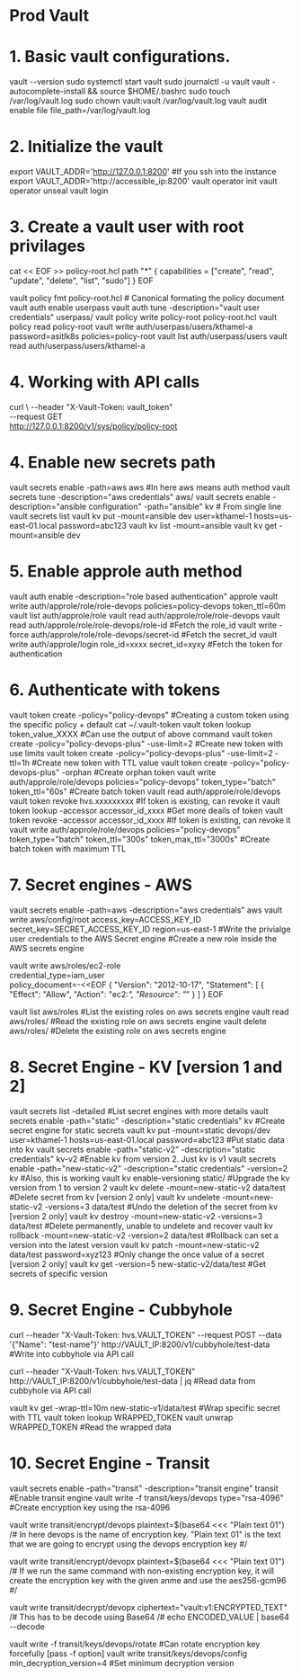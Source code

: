 # Prod Vault #

# 1. Basic vault configurations.

vault --version
sudo systemctl start vault
sudo journalctl -u vault
vault -autocomplete-install && source $HOME/.bashrc
sudo touch /var/log/vault.log
sudo chown vault:vault /var/log/vault.log
vault audit enable file file_path=/var/log/vault.log

# 2. Initialize the vault

export VAULT_ADDR='http://127.0.0.1:8200' #If you ssh into the instance
export VAULT_ADDR='http://accessible_ip:8200'
vault operator init
vault operator unseal
vault login

# 3. Create a vault user with root privilages

cat << EOF >> policy-root.hcl 
path "*" {
capabilities = ["create", "read", "update", "delete", "list", "sudo"]
} 
EOF

vault policy fmt policy-root.hcl # Canonical formating the policy document
vault auth enable userpass
vault auth tune -description="vault user credentials" userpass/
vault policy write policy-root policy-root.hcl
vault policy read policy-root
vault write auth/userpass/users/kthamel-a password=asitlk8s policies=policy-root
vault list auth/userpass/users
vault read auth/userpass/users/kthamel-a

# 4. Working with API calls

curl \ 
--header "X-Vault-Token: vault_token" \
--request GET  
http://127.0.0.1:8200/v1/sys/policy/policy-root 

# 4. Enable new secrets path

vault secrets enable -path=aws aws  #In here aws means auth method
vault secrets tune -description="aws credentials" aws/
vault secrets enable -description="ansible configuration" -path="ansible" kv # From single line
vault secrets list
vault kv put -mount=ansible dev user=kthamel-1 hosts=us-east-01.local password=abc123
vault kv list -mount=ansible
vault kv get -mount=ansible dev

# 5. Enable approle auth method

vault auth enable -description="role based authentication" approle
vault write auth/approle/role/role-devops policies=policy-devops token_ttl=60m
vault list auth/approle/role
vault read auth/approle/role/role-devops
vault read auth/approle/role/role-devops/role-id #Fetch the role_id 
vault write -force auth/approle/role/role-devops/secret-id #Fetch the secret_id
vault write auth/approle/login role_id=xxxx secret_id=xyxy #Fetch the token for authentication

# 6. Authenticate with tokens

vault token create -policy="policy-devops" #Creating a custom token using the specific policy + default
cat ~/.vault-token
vault token lookup token_value_XXXX #Can use the output of above command
vault token create -policy="policy-devops-plus" -use-limit=2 #Create new token with use limits
vault token create -policy="policy-devops-plus" -use-limit=2 -ttl=1h #Create new token with TTL value
vault token create -policy="policy-devops-plus" -orphan #Create orphan token
vault write auth/approle/role/devops policies="policy-devops" token_type="batch" token_ttl="60s" #Create batch token
vault read auth/approle/role/devops
vault token revoke hvs.xxxxxxxxx #If token is existing, can revoke it
vault token lookup -accessor accessor_id_xxxx #Get more deails of token
vault token revoke -accessor accessor_id_xxxx #If token is existing, can revoke it
vault write auth/approle/role/devops policies="policy-devops" token_type="batch" token_ttl="300s" token_max_ttl="3000s" #Create batch token with maximum TTL

# 7. Secret engines - AWS

vault secrets enable -path=aws -description="aws credentials" aws
vault write aws/config/root access_key=ACCESS_KEY_ID secret_key=SECRET_ACCESS_KEY_ID region=us-east-1 
#Write the privialge user credentials to the AWS Secret engine
#Create a new role inside the AWS secrets engine

vault write aws/roles/ec2-role \
    credential_type=iam_user \
    policy_document=-<<EOF
{
  "Version": "2012-10-17",
  "Statement": [
    {
      "Effect": "Allow",
      "Action": "ec2:*",
      "Resource": "*"
    }
  ]
}
EOF

vault list aws/roles    #List the existing roles on aws secrets engine
vault read aws/roles/   #Read the existing role on aws secrets engine
vault delete aws/roles/ #Delete the existing role on aws secrets engine

# 8. Secret Engine - KV [version 1 and 2]

vault secrets list -detailed #List secret engines with more details
vault secrets enable -path="static" -description="static credentials" kv #Create secret engine for static secrets
vault kv put -mount=static devops/dev user=kthamel-1 hosts=us-east-01.local password=abc123 #Put static data into kv
vault secrets enable -path="static-v2" -description="static credentials" kv-v2 #Enable kv from version 2. Just kv is v1
vault secrets enable -path="new-static-v2" -description="static credentials" -version=2 kv #Also, this is working
vault kv enable-versioning static/ #Upgrade the kv version from 1 to version 2
vault kv delete -mount=new-static-v2 data/test #Delete secret from kv [version 2 only]
vault kv undelete -mount=new-static-v2 -versions=3 data/test #Undo the deletion of the secret from kv [version 2 only]
vault kv destroy -mount=new-static-v2 -versions=3 data/test #Delete permanently, unable to undelete and recover
vault kv rollback -mount=new-static-v2 -version=2 data/test #Rollback can set a version into the latest version
vault kv patch -mount=new-static-v2 data/test password=xyz123 #Only change the once value of a secret [version 2 only]
vault kv get -version=5 new-static-v2/data/test #Get secrets of specific version

# 9. Secret Engine - Cubbyhole

curl --header "X-Vault-Token: hvs.VAULT_TOKEN" --request POST --data '{"Name": "test-name"}' http://VAULT_IP:8200/v1/cubbyhole/test-data #Write into cubbyhole via API call

curl --header "X-Vault-Token: hvs.VAULT_TOKEN" http://VAULT_IP:8200/v1/cubbyhole/test-data | jq #Read data from cubbyhole via API call

vault kv get -wrap-ttl=10m new-static-v1/data/test #Wrap specific secret with TTL
vault token lookup WRAPPED_TOKEN
vault unwrap WRAPPED_TOKEN #Read the wrapped data

# 10. Secret Engine - Transit
vault secrets enable -path="transit" -description="transit engine" transit #Enable transit engine
vault write -f transit/keys/devops type="rsa-4096" #Create encryption key using the rsa-4096 

vault write transit/encrypt/devops plaintext=$(base64 <<< "Plain text 01") 
/# In here devops is the name of encryption key. "Plain text 01" is the text that we are going to encrypt using the devops encryption key #/

vault write transit/encrypt/devopx plaintext=$(base64 <<< "Plain text 01") 
/# If we run the same command with non-existing encryption key, it will create the encryption key with the given anme and use the aes256-gcm96 #/

vault write transit/decrypt/devopx ciphertext="vault:v1:ENCRYPTED_TEXT"
/# This has to be decode using Base64 /#
echo ENCODED_VALUE | base64 --decode

vault write -f transit/keys/devops/rotate #Can rotate encryption key forcefully [pass -f option]
vault write transit/keys/devops/config min_decryption_version=4 #Set minimum decryption version

